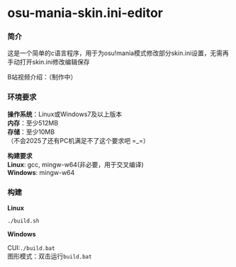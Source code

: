 # osu-mania-skin.ini-editor

### 简介
这是一个简单的c语言程序，用于为osu!mania模式修改部分skin.ini设置，无需再手动打开skin.ini修改编辑保存

B站视频介绍：（制作中）

### 环境要求
**操作系统**：Linux或Windows7及以上版本  
**内存**：至少512MB  
**存储**：至少10MB  
（不会2025了还有PC机满足不了这个要求吧 =_=）  

**构建要求**  
**Linux**: gcc, mingw-w64(非必要，用于交叉编译)  
**Windows**: mingw-w64  
### 构建
**Linux**

`./build.sh`

**Windows**

CUI:`./build.bat`  
图形模式：双击运行`build.bat`